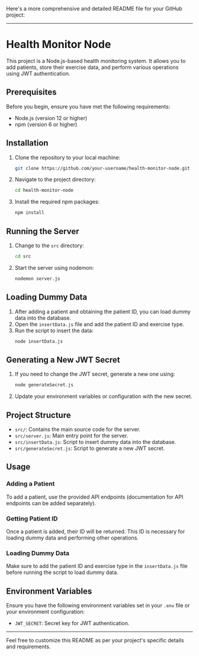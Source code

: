 Here's a more comprehensive and detailed README file for your GitHub project:

---

# Health Monitor Node

This project is a Node.js-based health monitoring system. It allows you to add patients, store their exercise data, and perform various operations using JWT authentication.

## Prerequisites

Before you begin, ensure you have met the following requirements:

- Node.js (version 12 or higher)
- npm (version 6 or higher)

## Installation

1. Clone the repository to your local machine:
    ```sh
    git clone https://github.com/your-username/health-monitor-node.git
    ```

2. Navigate to the project directory:
    ```sh
    cd health-monitor-node
    ```

3. Install the required npm packages:
    ```sh
    npm install
    ```

## Running the Server

1. Change to the `src` directory:
    ```sh
    cd src
    ```

2. Start the server using nodemon:
    ```sh
    nodemon server.js
    ```

## Loading Dummy Data

1. After adding a patient and obtaining the patient ID, you can load dummy data into the database.
2. Open the `insertData.js` file and add the patient ID and exercise type.
3. Run the script to insert the data:
    ```sh
    node insertData.js
    ```

## Generating a New JWT Secret

1. If you need to change the JWT secret, generate a new one using:
    ```sh
    node generateSecret.js
    ```

2. Update your environment variables or configuration with the new secret.

## Project Structure

- `src/`: Contains the main source code for the server.
- `src/server.js`: Main entry point for the server.
- `src/insertData.js`: Script to insert dummy data into the database.
- `src/generateSecret.js`: Script to generate a new JWT secret.

## Usage

### Adding a Patient

To add a patient, use the provided API endpoints (documentation for API endpoints can be added separately).

### Getting Patient ID

Once a patient is added, their ID will be returned. This ID is necessary for loading dummy data and performing other operations.

### Loading Dummy Data

Make sure to add the patient ID and exercise type in the `insertData.js` file before running the script to load dummy data.

## Environment Variables

Ensure you have the following environment variables set in your `.env` file or your environment configuration:

- `JWT_SECRET`: Secret key for JWT authentication.



---

Feel free to customize this README as per your project's specific details and requirements.

